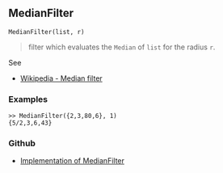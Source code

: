 ## MedianFilter

```
MedianFilter(list, r)
```

> filter which evaluates the `Median` of `list` for the radius `r`. 

See
* [Wikipedia - Median filter](https://en.wikipedia.org/wiki/Median_filter)
 

### Examples

```
>> MedianFilter({2,3,80,6}, 1) 
{5/2,3,6,43}
```

### Github

* [Implementation of MedianFilter](https://github.com/axkr/symja_android_library/blob/master/symja_android_library/matheclipse-core/src/main/java/org/matheclipse/core/builtin/FilterFunctions.java#L91) 
